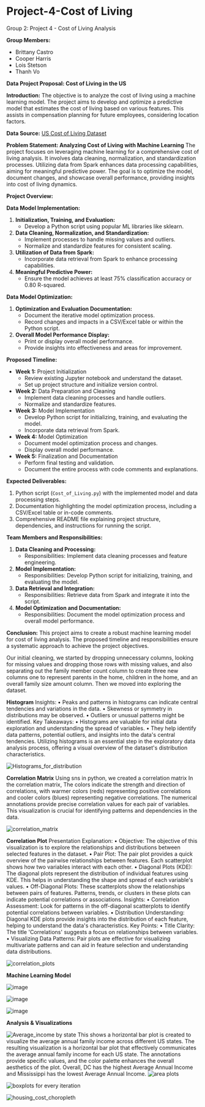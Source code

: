 # Project-4-Cost of Living


Group 2: Project 4 - Cost of Living Analysis

**Group Members:**
- Brittany Castro
- Cooper Harris
- Lois Stetson
- Thanh Vo

**Data Project Proposal: Cost of Living in the US**

**Introduction:**
The objective is to analyze the cost of living using a machine learning model. The project aims to develop and optimize a predictive model that estimates the cost of living based on various features. This assists in compensation planning for future employees, considering location factors.

**Data Source:**
[US Cost of Living Dataset](https://www.kaggle.com/datasets/asaniczka/us-cost-of-living-dataset-3171-counties?rvi=1)

**Problem Statement: Analyzing Cost of Living with Machine Learning**
The project focuses on leveraging machine learning for a comprehensive cost of living analysis. It involves data cleaning, normalization, and standardization processes. Utilizing data from Spark enhances data processing capabilities, aiming for meaningful predictive power. The goal is to optimize the model, document changes, and showcase overall performance, providing insights into cost of living dynamics.

**Project Overview:**

**Data Model Implementation:**
1. **Initialization, Training, and Evaluation:**
   - Develop a Python script using popular ML libraries like sklearn.
2. **Data Cleaning, Normalization, and Standardization:**
   - Implement processes to handle missing values and outliers.
   - Normalize and standardize features for consistent scaling.
3. **Utilization of Data from Spark:**
   - Incorporate data retrieval from Spark to enhance processing capabilities.
4. **Meaningful Predictive Power:**
   - Ensure the model achieves at least 75% classification accuracy or 0.80 R-squared.

**Data Model Optimization:**
1. **Optimization and Evaluation Documentation:**
   - Document the iterative model optimization process.
   - Record changes and impacts in a CSV/Excel table or within the Python script.
2. **Overall Model Performance Display:**
   - Print or display overall model performance.
   - Provide insights into effectiveness and areas for improvement.

**Proposed Timeline:**
- **Week 1:** Project Initialization
  - Review existing Jupyter notebook and understand the dataset.
  - Set up project structure and initialize version control.
- **Week 2:** Data Preparation and Cleaning
  - Implement data cleaning processes and handle outliers.
  - Normalize and standardize features.
- **Week 3:** Model Implementation
  - Develop Python script for initializing, training, and evaluating the model.
  - Incorporate data retrieval from Spark.
- **Week 4:** Model Optimization
  - Document model optimization process and changes.
  - Display overall model performance.
- **Week 5:** Finalization and Documentation
  - Perform final testing and validation.
  - Document the entire process with code comments and explanations.

**Expected Deliverables:**
1. Python script (`Cost_of_Living.py`) with the implemented model and data processing steps.
2. Documentation highlighting the model optimization process, including a CSV/Excel table or in-code comments.
3. Comprehensive README file explaining project structure, dependencies, and instructions for running the script.

**Team Members and Responsibilities:**
1. **Data Cleaning and Processing:**
   - Responsibilities: Implement data cleaning processes and feature engineering.
2. **Model Implementation:**
   - Responsibilities: Develop Python script for initializing, training, and evaluating the model.
3. **Data Retrieval and Integration:**
   - Responsibilities: Retrieve data from Spark and integrate it into the script.
4. **Model Optimization and Documentation:**
   - Responsibilities: Document the model optimization process and overall model performance.
   
**Conclusion:**
This project aims to create a robust machine learning model for cost of living analysis. The proposed timeline and responsibilities ensure a systematic approach to achieve the project objectives.


Our initial cleaning, we started by dropping unnecessary columns, looking for missing values and dropping those rows with missing values, and also separating out the family member count column to create three new columns one to represent parents in the home, children in the home, and an overall family size amount column. Then we moved into exploring the dataset.


**Histogram**
Insights:
•	Peaks and patterns in histograms can indicate central tendencies and variations in the data.
•	Skewness or symmetry in distributions may be observed.
•	Outliers or unusual patterns might be identified.
Key Takeaways:
•	Histograms are valuable for initial data exploration and understanding the spread of variables.
•	They help identify data patterns, potential outliers, and insights into the data's central tendencies.
Utilizing histograms is an essential step in the exploratory data analysis process, offering a visual overview of the dataset's distribution characteristics.

![Histograms_for_distribution](https://github.com/loisstetson/Project-4-Cost-of-Living/assets/127718619/9afae3bf-5574-4a36-9044-18881721353a)

 
 
**Correlation Matrix**
Using sns in python, we created a correlation matrix
In the correlation matrix, The colors indicate the strength and direction of correlations, with warmer colors (reds) representing positive correlations and cooler colors (blues) representing negative correlations. The numerical annotations provide precise correlation values for each pair of variables. This visualization is crucial for identifying patterns and dependencies in the data.

![correlation_matrix](https://github.com/loisstetson/Project-4-Cost-of-Living/assets/127718619/f6990ce0-1be4-4ca4-8d3b-7803855cc265)


**Correlation Plot**
Presentation Explanation:
•	Objective: The objective of this visualization is to explore the relationships and distributions between selected features in the dataset.
•	Pair Plot: The pair plot provides a quick overview of the pairwise relationships between features. Each scatterplot shows how two variables interact with each other.
•	Diagonal Plots (KDE): The diagonal plots represent the distribution of individual features using KDE. This helps in understanding the shape and spread of each variable's values.
•	Off-Diagonal Plots: These scatterplots show the relationships between pairs of features. Patterns, trends, or clusters in these plots can indicate potential correlations or associations.
Insights:
•	Correlation Assessment: Look for patterns in the off-diagonal scatterplots to identify potential correlations between variables.
•	Distribution Understanding: Diagonal KDE plots provide insights into the distribution of each feature, helping to understand the data's characteristics.
Key Points:
•	Title Clarity: The title 'Correlations' suggests a focus on relationships between variables.
•	Visualizing Data Patterns: Pair plots are effective for visualizing multivariate patterns and can aid in feature selection and understanding data distributions.

![correlation_plots](https://github.com/loisstetson/Project-4-Cost-of-Living/assets/127718619/a348892d-f5e3-4713-8089-2d2963b942b6)


**Machine Learning Model**

![image](https://github.com/loisstetson/Project-4-Cost-of-Living/assets/127718619/27f42ff1-6a91-4e80-8fa4-da9820e08b42)


![image](https://github.com/loisstetson/Project-4-Cost-of-Living/assets/127718619/07bc230d-3188-4ce0-864b-292a6b571ea7)

![image](https://github.com/loisstetson/Project-4-Cost-of-Living/assets/127718619/68186ed3-153f-411c-95cb-e3a2091e5277)

**Analysis & Visualizations**

![Average_income by state](https://github.com/loisstetson/Project-4-Cost-of-Living/assets/127718619/6dfcd5ca-06a6-4dba-a82b-d0a9db87d3a0)
This shows a horizontal bar plot is created to visualize the average annual family income across different US states. The resulting visualization is a horizontal bar plot that effectively communicates the average annual family income for each US state. The annotations provide specific values, and the color palette enhances the overall aesthetics of the plot. Overall, DC has the highest Average Annual Income and Mississippi has the lowest Average Annual Income.
![area plots](https://github.com/loisstetson/Project-4-Cost-of-Living/assets/127718619/037a3914-65cb-4ac8-8b22-4d20ddbe1e87)

![boxplots for every iteration](https://github.com/loisstetson/Project-4-Cost-of-Living/assets/127718619/27a68395-f913-4cf9-837a-00ff1c36295e)

![housing_cost_choropleth](https://github.com/loisstetson/Project-4-Cost-of-Living/assets/127718619/4b5a02b0-b06b-4050-84e8-c74e41e62122)




